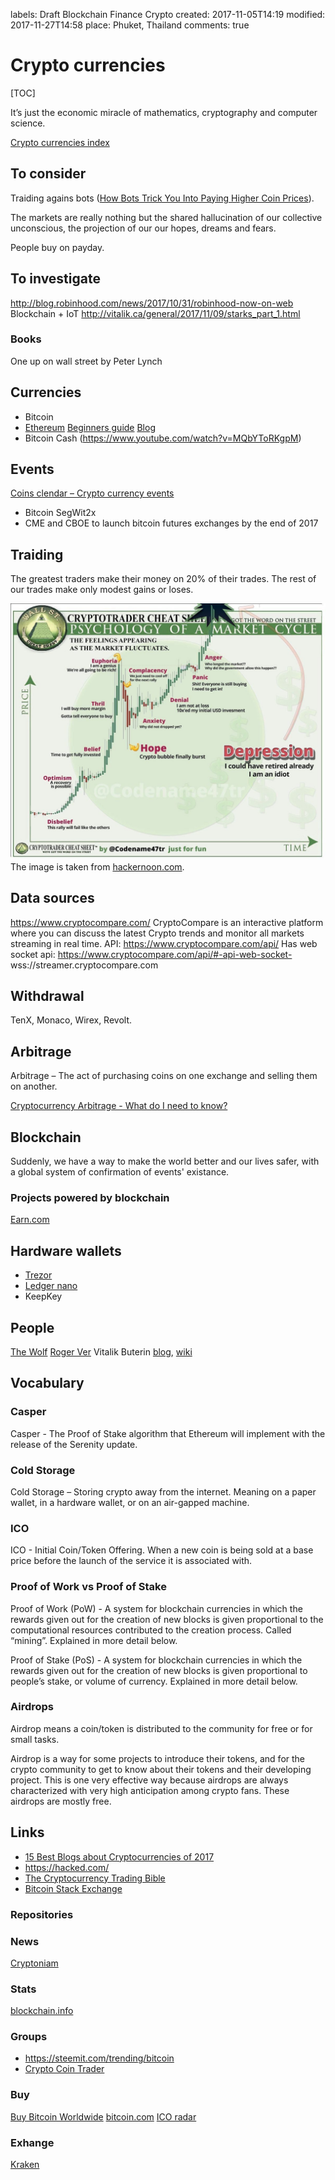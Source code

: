labels: Draft
        Blockchain
        Finance
        Crypto
created: 2017-11-05T14:19
modified: 2017-11-27T14:58
place: Phuket, Thailand
comments: true

# Crypto currencies

[TOC]

It’s just the economic miracle of mathematics, cryptography and computer science.

[Crypto currencies index](/pages/crypto/index)

## To consider

Traiding agains bots ([How Bots Trick You Into Paying Higher Coin Prices](https://blog.coinfi.com/how-bots-trick-you-into-paying-higher-coin-prices/)).

The markets are really nothing but the shared hallucination of our collective unconscious, the projection of our our hopes, dreams and fears.

People buy on payday.

## To investigate

http://blog.robinhood.com/news/2017/10/31/robinhood-now-on-web
Blockchain + IoT
http://vitalik.ca/general/2017/11/09/starks_part_1.html

### Books

One up on wall street by Peter Lynch

## Currencies

- Bitcoin
- [Ethereum](https://github.com/ethereum/wiki/wiki/White-Paper) [Beginners guide](https://drive.google.com/file/d/0B6sy2s1F_MwheTBPd2dLS013TjA/view) [Blog](https://blog.ethereum.org/)
- Bitcoin Cash (https://www.youtube.com/watch?v=MQbYToRKgpM)

## Events

[Coins clendar – Crypto currency events](http://www.coinscalendar.com/)

- Bitcoin SegWit2x
- CME and CBOE to launch bitcoin futures exchanges by the end of 2017

## Traiding

The greatest traders make their money on 20% of their trades. The rest of our trades make only modest gains or loses.

![Crypto trader cheat sheet](./trader_cheat_sheet.jpg)
The image is taken from [hackernoon.com](https://hackernoon.com/the-cryptocurrency-trading-bible-43d0c57e3fe6).

## Data sources

https://www.cryptocompare.com/
CryptoCompare is an interactive platform where you can discuss the latest Crypto trends and monitor all markets streaming in real time.
API: https://www.cryptocompare.com/api/
Has web socket api: https://www.cryptocompare.com/api/#-api-web-socket-
wss://streamer.cryptocompare.com

## Withdrawal

TenX, Monaco, Wirex, Revolt.

## Arbitrage

Arbitrage – The act of purchasing coins on one exchange and selling them on another.

[Cryptocurrency Arbitrage - What do I need to know?](https://bitcoin.stackexchange.com/questions/49819/cryptocurrency-arbitrage-what-do-i-need-to-know)

## Blockchain

Suddenly, we have a way to make the world better and our lives safer, with a global system of confirmation of events' existance.

### Projects powered by blockchain

[Earn.com](https://earn.com/)

## Hardware wallets

- [Trezor](https://trezor.io/)
- [Ledger nano](https://www.ledgerwallet.com)
- KeepKey

## People

[The Wolf](https://twitter.com/WolfOfPoloniex)
[Roger Ver](https://twitter.com/rogerkver)
Vitalik Buterin [blog](http://vitalik.ca/), [wiki](https://en.wikipedia.org/wiki/Vitalik_Buterin)

## Vocabulary

### Casper

Casper - The Proof of Stake algorithm that Ethereum will implement with the release of the Serenity update.

### Cold Storage

Cold Storage – Storing crypto away from the internet. Meaning on a paper wallet, in a hardware wallet, or on an air-gapped machine.

### ICO

ICO - Initial Coin/Token Offering. When a new coin is being sold at a base price before the launch of the service it is associated with.

### Proof of Work vs Proof of Stake

Proof of Work (PoW) - A system for blockchain currencies in which the rewards given out for the creation of new blocks is given proportional to the computational resources contributed to the creation process. Called “mining”. Explained in more detail below.

Proof of Stake (PoS) - A system for blockchain currencies in which the rewards given out for the creation of new blocks is given proportional to people’s stake, or volume of currency. Explained in more detail below.

### Airdrops

Airdrop means a coin/token is distributed to the community for free or for small tasks.

Airdrop is a way for some projects to introduce their tokens, and for the crypto community to get to know about their tokens and their developing project. This is one very effective way because airdrops are always characterized with very high anticipation among crypto fans. These airdrops are mostly free.

## Links

- [15 Best Blogs about Cryptocurrencies of 2017](http://coinnoob.com/best-blogs-cryptocurrencies)
- https://hacked.com/
- [The Cryptocurrency Trading Bible](https://hackernoon.com/the-cryptocurrency-trading-bible-43d0c57e3fe6)
- [Bitcoin Stack Exchange](https://bitcoin.stackexchange.com/)

### Repositories

### News

[Cryptoniam](https://www.cryptoniam.com/)

### Stats

[blockchain.info](https://blockchain.info)

### Groups

- https://steemit.com/trending/bitcoin
- [Crypto Coin Trader](https://www.facebook.com/groups/218612071968287)

### Buy

[Buy Bitcoin Worldwide](https://www.buybitcoinworldwide.com)
[bitcoin.com](https://www.bitcoin.com/)
[ICO radar](https://cyber.fund/radar)

### Exhange

[Kraken](https://www.kraken.com/)

